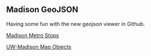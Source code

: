 ## Madison GeoJSON

Having some fun with the new geojson viewer in Github.

[Madison Metro Stops](madison-metro-stops.geojson)

[UW-Madison Map Objects](uw-madison.geojson)
